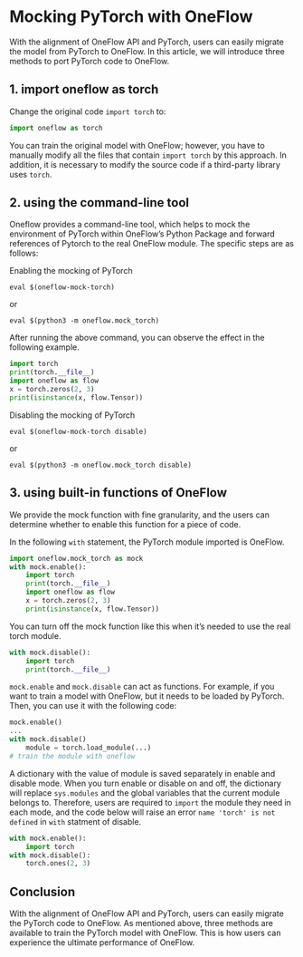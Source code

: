# Mocking PyTorch with OneFlow  

With the alignment of OneFlow API and PyTorch, users can easily migrate the model from PyTorch to OneFlow. In this article, we will introduce three methods to port PyTorch code to OneFlow.

## 1. import oneflow as torch

Change the original code ` import torch ` to:

```py
import oneflow as torch
```

You can train the original model with OneFlow; however, you have to manually modify all the files that contain `import torch` by this approach. In addition, it is necessary to modify the source code if a third-party library uses `torch`.

## 2. using the command-line tool

Oneflow provides a command-line tool, which helps to mock the environment of PyTorch within OneFlow’s Python Package and forward references of Pytorch to the real OneFlow module. The specific steps are as follows:


Enabling the mocking of PyTorch

```shell
eval $(oneflow-mock-torch)
```

or

```shell
eval $(python3 -m oneflow.mock_torch)
```

After running the above command, you can observe the effect in the following example.

```py
import torch
print(torch.__file__)
import oneflow as flow
x = torch.zeros(2, 3)
print(isinstance(x, flow.Tensor))
```

Disabling the mocking of PyTorch

```shell
eval $(oneflow-mock-torch disable)
```

or

```shell
eval $(python3 -m oneflow.mock_torch disable)
```

## 3. using built-in functions of OneFlow

We provide the mock function with fine granularity, and the users can determine whether to enable this function for a piece of code.

In the following `with` statement, the PyTorch module imported is OneFlow.

```py
import oneflow.mock_torch as mock
with mock.enable():
    import torch
    print(torch.__file__)
    import oneflow as flow
    x = torch.zeros(2, 3)
    print(isinstance(x, flow.Tensor))
```

You can turn off the mock function like this when it’s needed to use the real torch module. 

```py
with mock.disable():
    import torch
    print(torch.__file__)
```

`mock.enable` and `mock.disable` can act as functions. For example, if you want to train a model with OneFlow, but it needs to be loaded by PyTorch. Then, you can use it with the following code:

```py
mock.enable()
...
with mock.disable()
    module = torch.load_module(...)
# train the module with oneflow
```

A dictionary with the value of module is saved separately in enable and disable mode. When you turn enable or disable on and off, the dictionary will replace `sys.modules` and the global variables that the current module belongs to. Therefore, users are required to `import` the module they need in each mode, and the code below will raise an error `name 'torch' is not defined`  in `with` statment of disable.

```py
with mock.enable():
    import torch
with mock.disable():
    torch.ones(2, 3)
```

## Conclusion

With the alignment of OneFlow API and PyTorch, users can easily migrate the PyTorch code to OneFlow. As mentioned above, three methods are available to train the PyTorch model with OneFlow. This is how users can experience the ultimate performance of OneFlow. 
